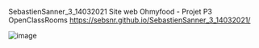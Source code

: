 SebastienSanner_3_14032021 Site web Ohmyfood - Projet P3 OpenClassRooms 
https://sebsnr.github.io/SebastienSanner_3_14032021/


![image](https://user-images.githubusercontent.com/78140833/113207255-ae1c1300-9270-11eb-85aa-10627a66f3dd.png)
